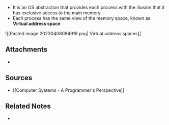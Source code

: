 - It is an OS abstraction that provides each process with the illusion that it has exclusive access to the main memory.
- Each process has the same view of the memory space, known as **Virtual address space**

![[Pasted image 20230408084919.png| Virtual address spaces]]

## Attachments
- 

## Sources
- [[Computer Systems - A Programmer's Perspective]]

## Related Notes
- 